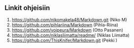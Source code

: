 ## Linkit ohjeisiin  
1. https://github.com/nikomakela48/Markdown.git (Niko M)    
2. https://github.com/pihlariina/Markdown (Pihla-Riina)
3. https://github.com/voipeura/Markdown (Otto Pasanen)
4. https://github.com/niklasliimatta/readme/ (Niklas Liimatta)  
5. https://github.com/ThisKnifer/Markdown.git (Pekki ) 
